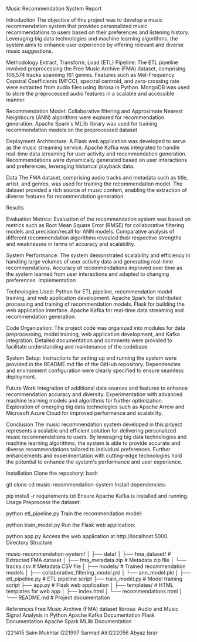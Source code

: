 Music Recommendation System Report

Introduction
The objective of this project was to develop a music recommendation system that provides personalized music recommendations to users based on their preferences and listening history. Leveraging big data technologies and machine learning algorithms, the system aims to enhance user experience by offering relevant and diverse music suggestions.

Methodology
Extract, Transform, Load (ETL) Pipeline:
The ETL pipeline involved preprocessing the Free Music Archive (FMA) dataset, comprising 106,574 tracks spanning 161 genres.
Features such as Mel-Frequency Cepstral Coefficients (MFCC), spectral centroid, and zero-crossing rate were extracted from audio files using librosa in Python.
MongoDB was used to store the preprocessed audio features in a scalable and accessible manner.

Recommendation Model:
Collaborative filtering and Approximate Nearest Neighbours (ANN) algorithms were explored for recommendation generation.
Apache Spark's MLlib library was used for training recommendation models on the preprocessed dataset.

Deployment Architecture:
A Flask web application was developed to serve as the music streaming service.
Apache Kafka was integrated to handle real-time data streaming for user activity and recommendation generation.
Recommendations were dynamically generated based on user interactions and preferences, leveraging historical playback data.

Data
The FMA dataset, comprising audio tracks and metadata such as title, artist, and genres, was used for training the recommendation model. The dataset provided a rich source of music content, enabling the extraction of diverse features for recommendation generation.

Results

Evaluation Metrics:
Evaluation of the recommendation system was based on metrics such as Root Mean Square Error (RMSE) for collaborative filtering models and precision/recall for ANN models.
Comparative analysis of different recommendation algorithms revealed their respective strengths and weaknesses in terms of accuracy and scalability.

System Performance:
The system demonstrated scalability and efficiency in handling large volumes of user activity data and generating real-time recommendations.
Accuracy of recommendations improved over time as the system learned from user interactions and adapted to changing preferences.
Implementation

Technologies Used:
Python for ETL pipeline, recommendation model training, and web application development.
Apache Spark for distributed processing and training of recommendation models.
Flask for building the web application interface.
Apache Kafka for real-time data streaming and recommendation generation.

Code Organization:
The project code was organized into modules for data preprocessing, model training, web application development, and Kafka integration.
Detailed documentation and comments were provided to facilitate understanding and maintenance of the codebase.

System Setup:
Instructions for setting up and running the system were provided in the README.md file of the GitHub repository.
Dependencies and environment configuration were clearly specified to ensure seamless deployment.

Future Work
Integration of additional data sources and features to enhance recommendation accuracy and diversity.
Experimentation with advanced machine learning models and algorithms for further optimization.
Exploration of emerging big data technologies such as Apache Arrow and Microsoft Azure Cloud for improved performance and scalability.

Conclusion
The music recommendation system developed in this project represents a scalable and efficient solution for delivering personalized music recommendations to users. By leveraging big data technologies and machine learning algorithms, the system is able to provide accurate and diverse recommendations tailored to individual preferences. Further enhancements and experimentation with cutting-edge technologies hold the potential to enhance the system's performance and user experience.

Installation
Clone the repository:
bash

git clone <repository-url>
cd music-recommendation-system
Install dependencies:

pip install -r requirements.txt
Ensure Apache Kafka is installed and running.
Usage
Preprocess the dataset:

python etl_pipeline.py
Train the recommendation model:

python train_model.py
Run the Flask web application:

python app.py
Access the web application at http://localhost:5000.
Directory Structure

music-recommendation-system/
│
├── data/
│   ├── fma_dataset/          # Extracted FMA dataset
│   ├── fma_metadata.zip     # Metadata zip file
│   └── tracks.csv           # Metadata CSV file
│
├── models/                  # Trained recommendation models
│   ├── collaborative_filtering_model.pkl
│   └── ann_model.pkl
│
├── etl_pipeline.py          # ETL pipeline script
├── train_model.py           # Model training script
├── app.py                   # Flask web application
│
├── templates/               # HTML templates for web app
│   ├── index.html
│   └── recommendations.html
│
└── README.md                # Project documentation


References
Free Music Archive (FMA) dataset
librosa: Audio and Music Signal Analysis in Python
Apache Kafka Documentation
Flask Documentation
Apache Spark MLlib Documentation


I221415 Saim Mukhtar
I221997 Sarmad Ali
I222056 Abyaz Israr
